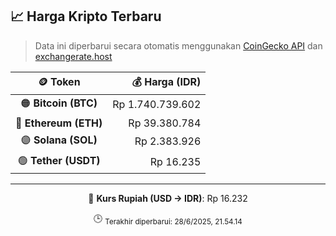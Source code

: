 

<!-- HARGA_KRIPTO -->
## 📈 Harga Kripto Terbaru

> Data ini diperbarui secara otomatis menggunakan [CoinGecko API](https://www.coingecko.com/) dan [exchangerate.host](https://exchangerate.host/)

<div align="center">

| 🪙 Token | 💰 Harga (IDR) |
|:------:|---------------:|
| 🟠 **Bitcoin (BTC)**   | Rp 1.740.739.602 |
| 🔵 **Ethereum (ETH)**  | Rp 39.380.784 |
| 🟣 **Solana (SOL)**    | Rp 2.383.926 |
| 🟢 **Tether (USDT)**   | Rp 16.235 |

---

💱 **Kurs Rupiah (USD → IDR)**: Rp 16.232

🕒 <sub>Terakhir diperbarui: 28/6/2025, 21.54.14</sub>

</div>
<!-- /HARGA_KRIPTO -->